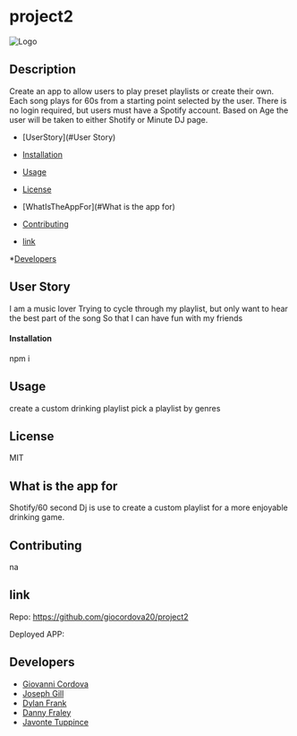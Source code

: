 # project2
![Logo](./assets/ShotifyLogoLarge3DWhite.png)

## Description
Create an app to allow users to play preset playlists or create their own. Each song plays for 60s from a starting point selected by the user. There is no login required, but users must have a Spotify account. Based on Age the user will be taken to either Shotify or Minute DJ page.

* [UserStory](#User Story)

* [Installation](#installation)

* [Usage](#usage)

* [License](#license)

* [WhatIsTheAppFor](#What is the app for)

* [Contributing](#contributing)

* [link](#link)

*[Developers](#developers)






## User Story
I am a music lover 
Trying to cycle through my playlist, but only want to hear the best part of the song
So that I can have fun with my friends


#### Installation
npm i


## Usage

create a custom drinking playlist
pick a playlist by genres

## License

MIT


## What is the app for

Shotify/60 second Dj is use to create a custom playlist for a more enjoyable drinking game.
  
## Contributing

na


## link 
Repo: https://github.com/giocordova20/project2

Deployed APP: 


## Developers
- [Giovanni Cordova](https://github.com/giocordova20 "Visit Giovanni's GitHub")
- [Joseph Gill ](https://github.com/jaguar6105 "Visit Joseph's GitHub")
- [Dylan Frank](https://github.com/drfrank22 "Visit Dylan's GitHub")
- [Danny Fraley](https://github.com/dannyfraley "Visit Danny's GitHub")
- [Javonte Tuppince](https://github.com/Tuppince24 "Visit Javonte's GitHub")







